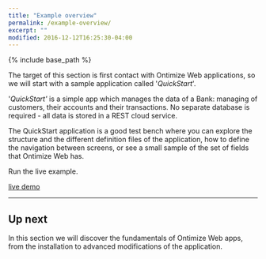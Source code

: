 ```yaml
---
title: "Example overview"
permalink: /example-overview/
excerpt: ""
modified: 2016-12-12T16:25:30-04:00
---
```


{% include base_path %}

The target of this section is first contact with Ontimize Web applications, so we will start with a sample application called '*QuickStart*'.


'*QuickStart'* is a simple app which manages the data of a Bank: managing of customers, their accounts and their transactions. No separate database is required - all data is stored in a REST cloud service.

The QuickStart application is a good test bench where you can explore the structure and the different definition files of the application, how to define the navigation between screens, or see a small sample of the set of fields that Ontimize Web has.

Run the live example.

<div><a href="https://ontimizeweb.github.io/ontimize-web-ngx-quickstart" target="_blank" class="btn btn--success">
    <i class="fa fa-play"></i>
    live demo</a></div>

---

## Up next

In this section we will discover the fundamentals of Ontimize Web apps, from the installation to advanced modifications of the application.